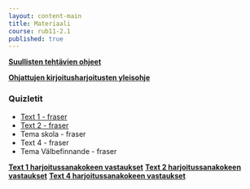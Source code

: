 ```yaml
---
layout: content-main
title: Materiaali
course: rub11-2.1
published: true
---
```

**[Suullisten tehtävien ohjeet](/media/rub5/Suullisen_ohjeet.pdf)**

**[Ohjattujen kirjoitusharjoitusten yleisohje](/media/rub3/OKH_ohje.pdf)**

### Quizletit

- [Text 1 - fraser](https://quizlet.com/_a2zbi1?x=1qqt&i=dz01n)
- [Text 2 - fraser](https://quizlet.com/_a4hkf8?x=1jqt&i=dz01n)
- Tema skola - fraser
- Text 4 - fraser
- Tema Välbefinnande - fraser


**[Text 1 harjoitussanakokeen vastaukset](/media/rub1/Text1_harjoitussanakoe.pdf)**
**[Text 2 harjoitussanakokeen vastaukset](/media/rub1/Text2_harjoitussanis.pdf)**
**[Text 4 harjoitussanakokeen vastaukset](/media/rub1/Text4_harjoitussanis.pdf)**
 
